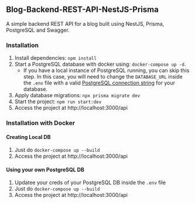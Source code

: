 ## Blog-Backend-REST-API-NestJS-Prisma 

A simple backend REST API for a blog built using NestJS, Prisma, PostgreSQL and Swagger. 

### Installation

1. Install dependencies: `npm install`
2. Start a PostgreSQL database with docker using: `docker-compose up -d`. 
    - If you have a local instance of PostgreSQL running, you can skip this step. In this case, you will need to change the `DATABASE_URL` inside the `.env` file with a valid [PostgreSQL connection string](https://www.prisma.io/docs/concepts/database-connectors/postgresql#connection-details) for your database. 
3. Apply database migrations: `npx prisma migrate dev` 
4. Start the project:  `npm run start:dev`
5. Access the project at http://localhost:3000/api

### Installation with Docker 
#### Creating Local DB
1. Just do `docker-compose up --build`
2. Access the project at http://localhost:3000/api


#### Using your own PostgreSQL DB

1. Updatee your creds of your PostgreSQL DB inside the `.env` file
2. Just do `docker-compose up --build`
3. Access the project at http://localhost:3000/api

